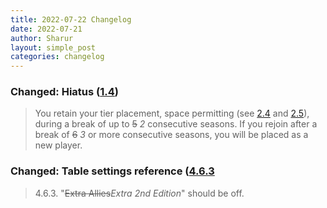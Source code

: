 ```yaml
---
title: 2022-07-22 Changelog
date: 2022-07-21
author: Sharur
layout: simple_post
categories: changelog
---
```

### Changed: Hiatus ([1.4](/rules#1.4))

> You retain your tier placement, space permitting (see [2.4](#2.4) and [2.5](#2.5)), during a break of up to ~~5~~ *2* consecutive seasons. If you rejoin after a break of ~~6~~ *3* or more consecutive seasons, you will be placed as a new player.

### Changed: Table settings reference ([4.6.3](/rules#4.6.3)

> 4.6.3. "~~Extra Allies~~*Extra 2nd Edition*" should be off.